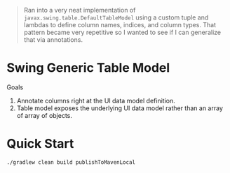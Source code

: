 >Ran into a very neat implementation of `javax.swing.table.DefaultTableModel` using a custom tuple and lambdas to define column names, indices, and column types. That pattern became very repetitive so I wanted to see if I can generalize that via annotations.  

# Swing Generic Table Model

Goals
1. Annotate columns right at the UI data model definition.
2. Table model exposes the underlying UI data model rather than an array of array of objects.

# Quick Start

```
./gradlew clean build publishToMavenLocal
```